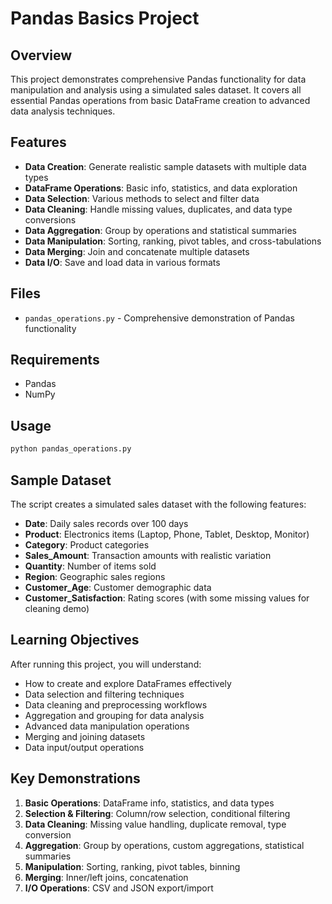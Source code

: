 # Pandas Basics Project

## Overview
This project demonstrates comprehensive Pandas functionality for data manipulation and analysis using a simulated sales dataset. It covers all essential Pandas operations from basic DataFrame creation to advanced data analysis techniques.

## Features
- **Data Creation**: Generate realistic sample datasets with multiple data types
- **DataFrame Operations**: Basic info, statistics, and data exploration
- **Data Selection**: Various methods to select and filter data
- **Data Cleaning**: Handle missing values, duplicates, and data type conversions
- **Data Aggregation**: Group by operations and statistical summaries
- **Data Manipulation**: Sorting, ranking, pivot tables, and cross-tabulations
- **Data Merging**: Join and concatenate multiple datasets
- **Data I/O**: Save and load data in various formats

## Files
- `pandas_operations.py` - Comprehensive demonstration of Pandas functionality

## Requirements
- Pandas
- NumPy

## Usage
```bash
python pandas_operations.py
```

## Sample Dataset
The script creates a simulated sales dataset with the following features:
- **Date**: Daily sales records over 100 days
- **Product**: Electronics items (Laptop, Phone, Tablet, Desktop, Monitor)
- **Category**: Product categories
- **Sales_Amount**: Transaction amounts with realistic variation
- **Quantity**: Number of items sold
- **Region**: Geographic sales regions
- **Customer_Age**: Customer demographic data
- **Customer_Satisfaction**: Rating scores (with some missing values for cleaning demo)

## Learning Objectives
After running this project, you will understand:
- How to create and explore DataFrames effectively
- Data selection and filtering techniques
- Data cleaning and preprocessing workflows
- Aggregation and grouping for data analysis
- Advanced data manipulation operations
- Merging and joining datasets
- Data input/output operations

## Key Demonstrations
1. **Basic Operations**: DataFrame info, statistics, and data types
2. **Selection & Filtering**: Column/row selection, conditional filtering
3. **Data Cleaning**: Missing value handling, duplicate removal, type conversion
4. **Aggregation**: Group by operations, custom aggregations, statistical summaries
5. **Manipulation**: Sorting, ranking, pivot tables, binning
6. **Merging**: Inner/left joins, concatenation
7. **I/O Operations**: CSV and JSON export/import